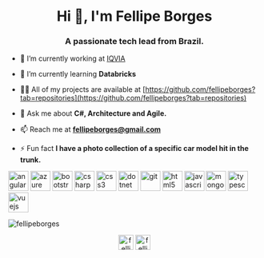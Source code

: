<h1 align="center">Hi 👋, I'm Fellipe Borges</h1>
<h3 align="center">A passionate tech lead from Brazil.</h3>

- 🔭 I’m currently working at [IQVIA](https://www.iqvia.com/)

- 🌱 I’m currently learning **Databricks**

- 👨‍💻 All of my projects are available at [https://github.com/fellipeborges?tab=repositories](https://github.com/fellipeborges?tab=repositories)

- 💬 Ask me about **C#, Architecture and Agile.**

- 📫 Reach me at **fellipeborges@gmail.com**

- ⚡ Fun fact **I have a photo collection of a specific car model hit in the trunk.**

<p align="left"><img src="https://devicons.github.io/devicon/devicon.git/icons/angularjs/angularjs-original.svg" alt="angularjs" width="40" height="40"/> <img src="https://www.vectorlogo.zone/logos/microsoft_azure/microsoft_azure-icon.svg" alt="azure" width="40" height="40"/> <img src="https://devicons.github.io/devicon/devicon.git/icons/bootstrap/bootstrap-plain.svg" alt="bootstrap" width="40" height="40"/> <img src="https://devicons.github.io/devicon/devicon.git/icons/csharp/csharp-original.svg" alt="csharp" width="40" height="40"/> <img src="https://devicons.github.io/devicon/devicon.git/icons/css3/css3-original-wordmark.svg" alt="css3" width="40" height="40"/> <img src="https://devicons.github.io/devicon/devicon.git/icons/dot-net/dot-net-original-wordmark.svg" alt="dotnet" width="40" height="40"/> <img src="https://www.vectorlogo.zone/logos/git-scm/git-scm-icon.svg" alt="git" width="40" height="40"/> <img src="https://devicons.github.io/devicon/devicon.git/icons/html5/html5-original-wordmark.svg" alt="html5" width="40" height="40"/> <img src="https://devicons.github.io/devicon/devicon.git/icons/javascript/javascript-original.svg" alt="javascript" width="40" height="40"/> <img src="https://devicons.github.io/devicon/devicon.git/icons/mongodb/mongodb-original-wordmark.svg" alt="mongodb" width="40" height="40"/> <img src="https://devicons.github.io/devicon/devicon.git/icons/typescript/typescript-original.svg" alt="typescript" width="40" height="40"/> <img src="https://devicons.github.io/devicon/devicon.git/icons/vuejs/vuejs-original-wordmark.svg" alt="vuejs" width="40" height="40"/></p>

<p><img align="center" src="https://github-readme-stats.vercel.app/api/top-langs/?username=fellipeborges&layout=compact&hide=html" alt="fellipeborges" /></p>

<p align="center">
<a href="https://linkedin.com/in/fellipeborges" target="blank"><img align="center" src="https://cdn.jsdelivr.net/npm/simple-icons@3.0.1/icons/linkedin.svg" alt="fellipeborges" height="30" width="30" /></a>
<a href="https://stackoverflow.com/users/fellipe-borges" target="blank"><img align="center" src="https://cdn.jsdelivr.net/npm/simple-icons@3.0.1/icons/stackoverflow.svg" alt="fellipe-borges" height="30" width="30" /></a>
</p>
